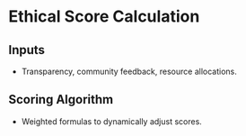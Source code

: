 # Ethical Score Calculation

## Inputs

- Transparency, community feedback, resource allocations.

## Scoring Algorithm

- Weighted formulas to dynamically adjust scores.